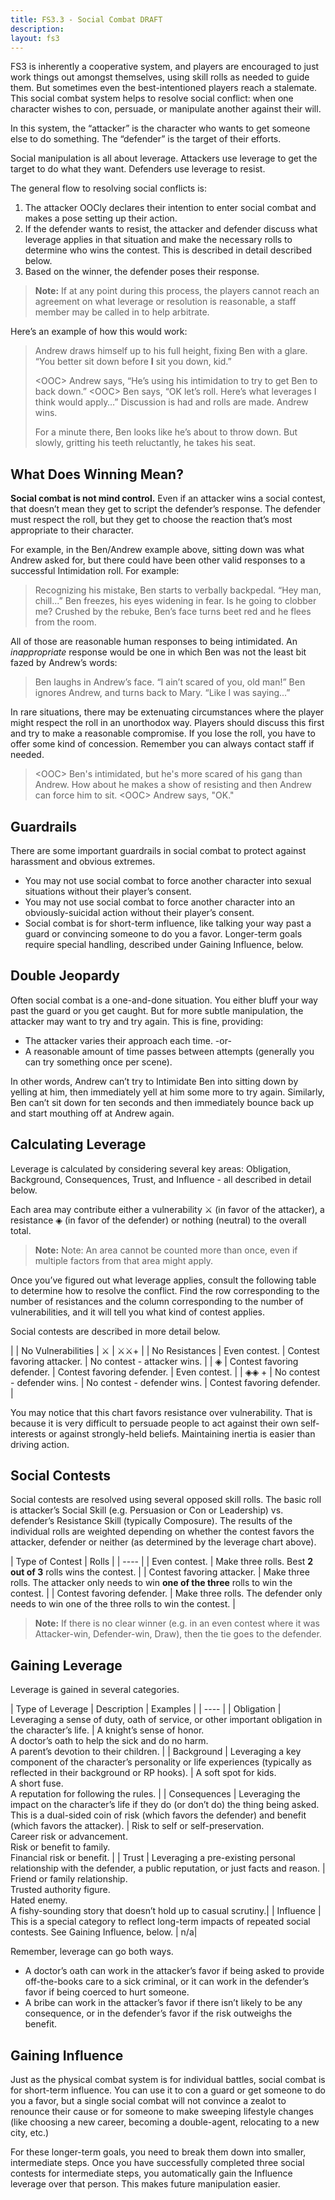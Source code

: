 ```yaml
---
title: FS3.3 - Social Combat DRAFT
description:
layout: fs3
---
```


FS3 is inherently a cooperative system, and players are encouraged to just work things out amongst themselves, using skill rolls as needed to guide them.  But sometimes even the best-intentioned players reach a stalemate.  This social combat system helps to resolve social conflict: when one character wishes to con, persuade, or manipulate another against their will.

In this system, the “attacker” is the character who wants to get someone else to do something.  The “defender” is the target of their efforts.

Social manipulation is all about leverage.  Attackers use leverage to get the target to do what they want.  Defenders use leverage to resist.  

The general flow to resolving social conflicts is:

1. The attacker OOCly declares their intention to enter social combat and makes a pose setting up their action.
2. If the defender wants to resist, the attacker and defender discuss what leverage applies in that situation and make the necessary rolls to determine who wins the contest.  This is described in detail described below.
3. Based on the winner, the defender poses their response.

> <i class="fa fa-exclamation-triangle"></i> **Note:** If at any point during this process, the players cannot reach an agreement on what leverage or resolution is reasonable, a staff member may be called in to help arbitrate.

Here’s an example of how this would work:

> Andrew draws himself up to his full height, fixing Ben with a glare.  “You better sit down before **I** sit you down, kid.”
>
> &lt;OOC&gt; Andrew says, “He’s using his intimidation to try to get Ben to back down.”
> &lt;OOC&gt; Ben says,  “OK let’s roll.  Here’s what leverages I think would apply…”
> Discussion is had and rolls are made.  Andrew wins.
>
> For a minute there, Ben looks like he’s about to throw down.  But slowly, gritting his teeth reluctantly, he takes his seat.

## What Does Winning Mean?

**Social combat is not mind control.**  Even if an attacker wins a social contest, that doesn’t mean they get to script the defender’s response.  The defender must respect the roll, but they get to choose the reaction that’s most appropriate to their character.

For example, in the Ben/Andrew example above, sitting down was what Andrew asked for, but there could have been other valid responses to a successful Intimidation roll.  For example:

> Recognizing his mistake, Ben starts to verbally backpedal.  “Hey man, chill...”
> Ben freezes, his eyes widening in fear.  Is he going to clobber me?
> Crushed by the rebuke, Ben’s face turns beet red and he flees from the room.

All of those are reasonable human responses to being intimidated.  An *inappropriate* response would be one in which Ben was not the least bit fazed by Andrew’s words:

> Ben laughs in Andrew’s face.  “I ain’t scared of you, old man!”
> Ben ignores Andrew, and turns back to Mary.  “Like I was saying...”

In rare situations, there may be extenuating circumstances where the player might respect the roll in an unorthodox way.  Players should discuss this first and try to make a reasonable compromise.  If you lose the roll, you have to offer some kind of concession.  Remember you can always contact staff if needed.

> &lt;OOC&gt; Ben's intimidated, but he's more scared of his gang than Andrew.  How about he makes a show of resisting and then Andrew can force him to sit.
> &lt;OOC&gt; Andrew says, "OK."

## Guardrails

There are some important guardrails in social combat to protect against harassment and obvious extremes.

* You may not use social combat to force another character into sexual situations without their player’s consent.
* You may not use social combat to force another character into an obviously-suicidal action without their player’s consent.
* Social combat is for short-term influence, like talking your way past a guard or convincing someone to do you a favor.  Longer-term goals require special handling, described under Gaining Influence, below.

## Double Jeopardy

Often social combat is a one-and-done situation.  You either bluff your way past the guard or you get caught.  But for more subtle manipulation, the attacker may want to try and try again. This is fine, providing:

* The attacker varies their approach each time. -or-
* A reasonable amount of time passes between attempts (generally you can try something once per scene).

In other words, Andrew can’t try to Intimidate Ben into sitting down by yelling at him, then immediately yell at him some more to try again.  Similarly, Ben can’t sit down for ten seconds and then immediately bounce back up and start mouthing off at Andrew again.

## Calculating Leverage

Leverage is calculated by considering several key areas: Obligation, Background, Consequences, Trust, and Influence - all described in detail below.  

Each area may contribute either a vulnerability ⚔ (in favor of the attacker), a resistance ◈ (in favor of the defender) or nothing (neutral) to the overall total.  

> <i class="fa fa-exclamation-triangle"></i> **Note:** Note: An area cannot be counted more than once, even if multiple factors from that area might apply.

Once you’ve figured out what leverage applies, consult the following table to determine how to resolve the conflict.  Find the row corresponding to the number of resistances and the column corresponding to the number of vulnerabilities, and it will tell you what kind of contest applies.

Social contests are described in more detail below.

|  | No Vulnerabilities | ⚔ | ⚔⚔+ |
| No Resistances | Even contest. | Contest favoring attacker. | No contest - attacker wins. |
| ◈ | Contest favoring defender. | Contest favoring defender. | Even contest. |
| ◈◈ + |  No contest - defender wins. | No contest - defender wins. | Contest favoring defender. |

You may notice that this chart favors resistance over vulnerability.  That is because it is very difficult to persuade people to act against their own self-interests or against strongly-held beliefs.  Maintaining inertia is easier than driving action.

## Social Contests

Social contests are resolved using several opposed skill rolls. The basic roll is attacker’s Social Skill (e.g. Persuasion or Con or Leadership) vs. defender’s Resistance Skill (typically Composure).  The results of the individual rolls are weighted depending on whether the contest favors the attacker, defender or neither (as determined by the leverage chart above).

| Type of Contest | Rolls |
| ---- | 
| Even contest. | Make three rolls.  Best **2 out of 3** rolls wins the contest. |
| Contest favoring attacker. | Make three rolls.  The attacker only needs to win **one of the three** rolls to win the contest. | 
| Contest favoring defender. | Make three rolls.  The defender only needs to win one of the three rolls to win the contest. |

> <i class="fa fa-exclamation-triangle"></i> **Note:** If there is no clear winner (e.g. in an even contest where it was Attacker-win, Defender-win, Draw), then the tie goes to the defender.

## Gaining Leverage

Leverage is gained in several categories.

| Type of Leverage | Description | Examples |
| ---- |
| Obligation | Leveraging a sense of duty, oath of service, or other important obligation in the character’s life. | A knight’s sense of honor. <br/> A doctor’s oath to help the sick and do no harm. <br/>A parent’s devotion to their children. |
| Background | Leveraging a key component of the character’s personality or life experiences (typically as reflected in their background or RP hooks). | A soft spot for kids. <br/>A short fuse. <br/>A reputation for following the rules. |
| Consequences | Leveraging the impact on the character’s life if they do (or don’t do) the thing being asked.  This is a dual-sided coin of risk (which favors the defender) and benefit (which favors the attacker). | Risk to self or self-preservation.<br/>Career risk or advancement.<br/>Risk or benefit to family.<br/>Financial risk or benefit. |
| Trust | Leveraging a pre-existing personal relationship with the defender, a public reputation, or just facts and reason. | Friend or family relationship. <br/>Trusted authority figure.<br/>Hated enemy.<br/>A fishy-sounding story that doesn’t hold up to casual scrutiny.|
| Influence | This is a special category to reflect long-term impacts of repeated social contests.  See Gaining Influence, below. | n/a|

Remember, leverage can go both ways.  

* A doctor’s oath can work in the attacker’s favor if being asked to provide off-the-books care to a sick criminal, or it can work in the defender’s favor if being coerced to hurt someone.
* A bribe can work in the attacker’s favor if there isn’t likely to be any consequence, or in the defender’s favor if the risk outweighs the benefit.

## Gaining Influence

Just as the physical combat system is for individual battles, social combat is for short-term influence.  You can use it to con a guard or get someone to do you a favor, but a single social combat will not convince a zealot to renounce their cause or for someone to make sweeping lifestyle changes (like choosing a new career, becoming a double-agent, relocating to a new city, etc.)

For these longer-term goals, you need to break them down into smaller, intermediate steps.  Once you have successfully completed three social contests for intermediate steps, you automatically gain the Influence leverage over that person.  This makes future manipulation easier.
